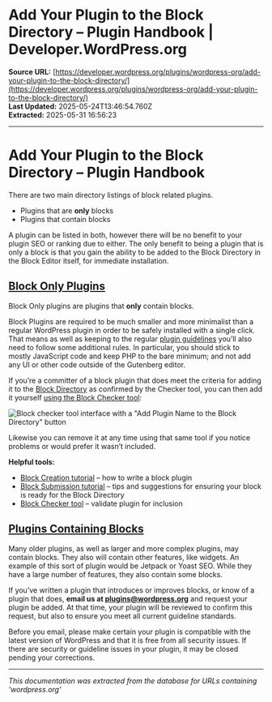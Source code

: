 # Add Your Plugin to the Block Directory – Plugin Handbook | Developer.WordPress.org

**Source URL:** [https://developer.wordpress.org/plugins/wordpress-org/add-your-plugin-to-the-block-directory/](https://developer.wordpress.org/plugins/wordpress-org/add-your-plugin-to-the-block-directory/)  
**Last Updated:** 2025-05-24T13:46:54.760Z  
**Extracted:** 2025-05-31 16:56:23

---

# Add Your Plugin to the Block Directory – Plugin Handbook

There are two main directory listings of block related plugins.

*   Plugins that are **only** blocks
*   Plugins that contain blocks

A plugin can be listed in both, however there will be no benefit to your plugin SEO or ranking due to either. The only benefit to being a plugin that is only a block is that you gain the ability to be added to the Block Directory in the Block Editor itself, for immediate installation.

## [Block Only Plugins](#block-only-plugins)

Block Only plugins are plugins that **only** contain blocks.

Block Plugins are required to be much smaller and more minimalist than a regular WordPress plugin in order to be safely installed with a single click. That means as well as keeping to the regular [plugin guidelines](https://developer.wordpress.org/plugins/wordpress-org/detailed-plugin-guidelines/) you’ll also need to follow some additional rules. In particular, you should stick to mostly JavaScript code and keep PHP to the bare minimum; and not add any UI or other code outside of the Gutenberg editor.

If you’re a committer of a block plugin that does meet the criteria for adding it to the [Block Directory](https://wordpress.org/plugins/browse/block/) as confirmed by the Checker tool, you can then add it yourself [using the Block Checker tool](https://wordpress.org/plugins/developers/block-plugin-validator/):

![Block checker tool interface with a "Add Plugin Name to the Block Directory" button](https://i0.wp.com/developer.wordpress.org/files/2020/08/Screen-Shot-2020-07-10-at-1.29.25-pm.png?resize=1024%2C308&ssl=1)

Likewise you can remove it at any time using that same tool if you notice problems or would prefer it wasn’t included.

**Helpful tools:**

*   [Block Creation tutorial](https://github.com/WordPress/gutenberg/pull/22831/files?short_path=c4d2c28#diff-c4d2c286eac33acdc7571032a984e0ca) – how to write a block plugin
*   [Block Submission tutorial](https://github.com/WordPress/gutenberg/pull/23545/files?short_path=555f1c3#diff-555f1c31856d86ed5ff0d492b5a127c1) – tips and suggestions for ensuring your block is ready for the Block Directory
*   [Block Checker tool](https://make.wordpress.org/plugins/2020/07/11/you-can-now-add-your-own-plugins-to-the-block-directory/) – validate plugin for inclusion

## [Plugins Containing Blocks](#plugins-containing-blocks)

Many older plugins, as well as larger and more complex plugins, may contain blocks. They also will contain other features, like widgets. An example of this sort of plugin would be Jetpack or Yoast SEO. While they have a large number of features, they also contain some blocks.

If you’ve written a plugin that introduces or improves blocks, or know of a plugin that does, **email us at [plugins@wordpress.org](mailto:plugins@wordpress.org)** and request your plugin be added. At that time, your plugin will be reviewed to confirm this request, but also to ensure you meet all current guideline standards.

Before you email, please make certain your plugin is compatible with the latest version of WordPress and that it is free from all security issues. If there are security or guideline issues in your plugin, it may be closed pending your corrections.

---

*This documentation was extracted from the database for URLs containing 'wordpress.org'*
